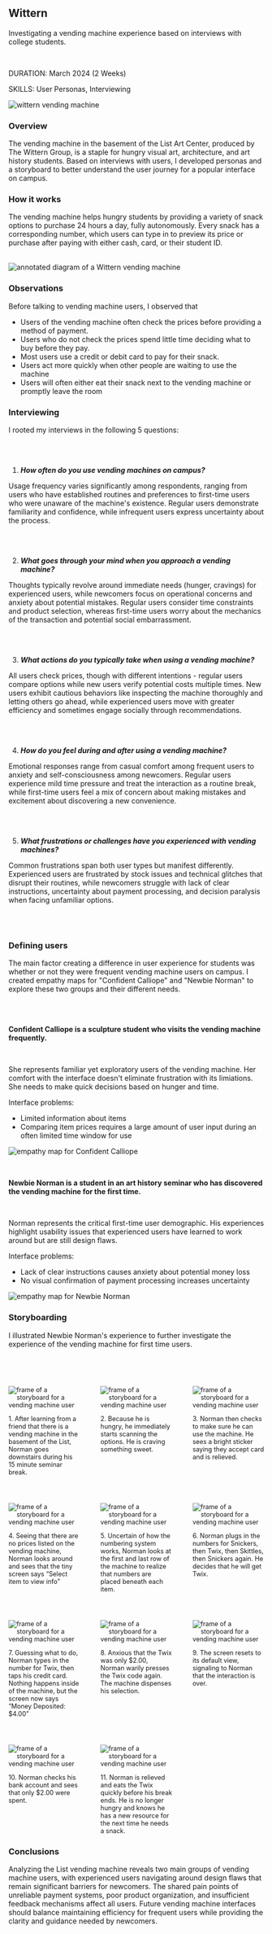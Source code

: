 
<div class="flex-row">
<div class="flex-1 flex-center">

<div>

## Wittern

Investigating a vending machine experience based on interviews with college students.

<br>

<span class="grey">DURATION: </span> March 2024 (2 Weeks)

<span class="grey">SKILLS: </span> User Personas, Interviewing

</div>

</div>

<div class="flex-1">
<img class="rounded" src='./images/wittern/wittern.png' alt="wittern vending machine"></img>

</div>

</div>


### Overview

The vending machine in the basement of the List Art Center, produced by The Wittern Group, is a staple for hungry visual art, architecture, and art history students. Based on interviews with users, I developed personas and a storyboard to better understand the user journey for a popular interface on campus.


### How it works

The vending machine helps hungry students by providing a variety of snack options to purchase 24 hours a day, fully autonomously. Every snack has a corresponding number, which users can type in to preview its price or purchase after paying with either cash, card, or their student ID.

<br>
<img src='./images/wittern/vending-diagram.png' alt="annotated diagram of a Wittern vending machine"></img>

### Observations

Before talking to vending machine users, I observed that

- Users of the vending machine often check the prices before providing a method of payment.
- Users who do not check the prices spend little time deciding what to buy before they pay.
- Most users use a credit or debit card to pay for their snack.
- Users act more quickly when other people are waiting to use the machine
- Users will often either eat their snack next to the vending machine or promptly leave the room

### Interviewing

I rooted my interviews in the following 5 questions:

<br></br>
<div class="flex-row">
<div class="flex-1">

1. ***How often do you use vending machines on campus?***

</div>
<div class="flex-1">

Usage frequency varies significantly among respondents, ranging from users who have established routines and preferences to first-time users who were unaware of the machine's existence. Regular users demonstrate familiarity and confidence, while infrequent users express uncertainty about the process.

</div>
</div>
<br></br>

<div class="flex-row">
<div class="flex-1">

2. ***What goes through your mind when you approach a vending machine?***

</div>
<div class="flex-1">

Thoughts typically revolve around immediate needs (hunger, cravings) for experienced users, while newcomers focus on operational concerns and anxiety about potential mistakes. Regular users consider time constraints and product selection, whereas first-time users worry about the mechanics of the transaction and potential social embarrassment.

</div>
</div>
<br></br>

<div class="flex-row">
<div class="flex-1">

3. ***What actions do you typically take when using a vending machine?***

</div>
<div class="flex-1">

All users check prices, though with different intentions - regular users compare options while new users verify potential costs multiple times. New users exhibit cautious behaviors like inspecting the machine thoroughly and letting others go ahead, while experienced users move with greater efficiency and sometimes engage socially through recommendations.

</div>
</div>
<br></br>

<div class="flex-row">
<div class="flex-1">

4. ***How do you feel during and after using a vending machine?***

</div>
<div class="flex-1">

Emotional responses range from casual comfort among frequent users to anxiety and self-consciousness among newcomers. Regular users experience mild time pressure and treat the interaction as a routine break, while first-time users feel a mix of concern about making mistakes and excitement about discovering a new convenience.

</div>
</div>
<br></br>

<div class="flex-row">
<div class="flex-1">

5. ***What frustrations or challenges have you experienced with vending machines?***

</div>
<div class="flex-1">

Common frustrations span both user types but manifest differently. Experienced users are frustrated by stock issues and technical glitches that disrupt their routines, while newcomers struggle with lack of clear instructions, uncertainty about payment processing, and decision paralysis when facing unfamiliar options.

</div>
</div>
<br></br>

### Defining users

The main factor creating a difference in user experience for students was whether or not they were frequent vending machine users on campus. I created empathy maps for "Confident Calliope" and "Newbie Norman" to explore these two groups and their different needs.

<br></br>
<div class="flex-row">
<div class="flex-1 flex-center">
<div>

**Confident Calliope is a sculpture student who visits the vending machine frequently.**

<br>

She represents familiar yet exploratory users of the vending machine. Her comfort with the interface doesn't eliminate frustration with its limiations. She needs to make quick decisions based on hunger and time.

Interface problems:
* Limited information about items
* Comparing item prices requires a large amount of user input during an often limited time window for use

</div>
</div>
<div class="flex-1">

![empathy map for Confident Calliope](https://ocarson1.github.io/id-portfolio/images/wittern/calliope.png)

</div>
</div>

<br>


<div class="flex-row">
<div class="flex-1 flex-center">
<div>

**Newbie Norman is a student in an art history seminar who has discovered the vending machine for the first time.**

<br>

Norman represents the critical first-time user demographic. His experiences highlight usability issues that experienced users have learned to work around but are still design flaws.

Interface problems:
* Lack of clear instructions causes anxiety about potential money loss
* No visual confirmation of payment processing increases uncertainty

</div>
</div>
<div class="flex-1">

![empathy map for Newbie Norman](https://ocarson1.github.io/id-portfolio/images/wittern/norman.png)

</div>
</div>




### Storyboarding

I illustrated Newbie Norman's experience to further investigate the experience of the vending machine for first time users.

<br></br>

<div style="display: grid; grid-template-columns: 1fr 1fr 1fr; gap: 40px; font-size:0.8888em;">

<div>

![frame of a storyboard for a vending machine user](https://ocarson1.github.io/id-portfolio/images/wittern/twix/twix-1.png)
<div classname="spacer-15"></div>
1. After learning from a friend that there is a vending machine in the basement of the List, Norman goes downstairs during his 15 minute seminar break.

</div>

<div>

![frame of a storyboard for a vending machine user](https://ocarson1.github.io/id-portfolio/images/wittern/twix/twix-2.png)
<div classname="spacer-15"></div>
2. Because he is hungry, he immediately starts scanning the options. He is craving something sweet.

</div>

<div>

![frame of a storyboard for a vending machine user](https://ocarson1.github.io/id-portfolio/images/wittern/twix/twix-3.png)
<div classname="spacer-15"></div>
3. Norman then checks to make sure he can use the machine. He sees a bright sticker saying they accept card and is relieved.

</div>

<div>

![frame of a storyboard for a vending machine user](https://ocarson1.github.io/id-portfolio/images/wittern/twix/twix-4.png)
<div classname="spacer-15"></div>
4. Seeing that there are no prices listed on the vending machine, Norman looks around and sees that the tiny screen says “Select item to view info”

</div>

<div>

![frame of a storyboard for a vending machine user](https://ocarson1.github.io/id-portfolio/images/wittern/twix/twix-5.png)
<div classname="spacer-15"></div>
5. Uncertain of how the numbering system works, Norman looks at the first and last row of the machine to realize that numbers are placed beneath each item.

</div>

<div>

![frame of a storyboard for a vending machine user](https://ocarson1.github.io/id-portfolio/images/wittern/twix/twix-6.png)
<div classname="spacer-15"></div>
6. Norman plugs in the numbers for Snickers, then Twix, then Skittles, then Snickers again. He decides that he will get Twix.

</div>

<div>

![frame of a storyboard for a vending machine user](https://ocarson1.github.io/id-portfolio/images/wittern/twix/twix-7.png)
<div classname="spacer-15"></div>
7. Guessing what to do, Norman types in the number for Twix, then taps his credit card. Nothing happens inside of the machine, but the screen now says “Money Deposited: $4.00”

</div>

<div>

![frame of a storyboard for a vending machine user](https://ocarson1.github.io/id-portfolio/images/wittern/twix/twix-8.png)
<div classname="spacer-15"></div>
8. Anxious that the Twix was only $2.00, Norman warily presses the Twix code again. The machine dispenses his selection.

</div>

<div>

![frame of a storyboard for a vending machine user](https://ocarson1.github.io/id-portfolio/images/wittern/twix/twix-9.png)
<div classname="spacer-15"></div>
9. The screen resets to its default view, signaling to Norman that the interaction is over.

</div>

<div>

![frame of a storyboard for a vending machine user](https://ocarson1.github.io/id-portfolio/images/wittern/twix/twix-10.png)
<div classname="spacer-15"></div>
10. Norman checks his bank account and sees that only $2.00 were spent.

</div>

<div>

![frame of a storyboard for a vending machine user](https://ocarson1.github.io/id-portfolio/images/wittern/twix/twix-11.png)
<div classname="spacer-15"></div>
11. Norman is relieved and eats the Twix quickly before his break ends. He is no longer hungry and knows he has a new resource for the next time he needs a snack.

</div>

</div>


### Conclusions

Analyzing the List vending machine reveals two main groups of vending machine users, with experienced users navigating around design flaws that remain significant barriers for newcomers. The shared pain points of unreliable payment systems, poor product organization, and insufficient feedback mechanisms affect all users. Future vending machine interfaces should balance maintaining efficiency for frequent users while providing the clarity and guidance needed by newcomers.
